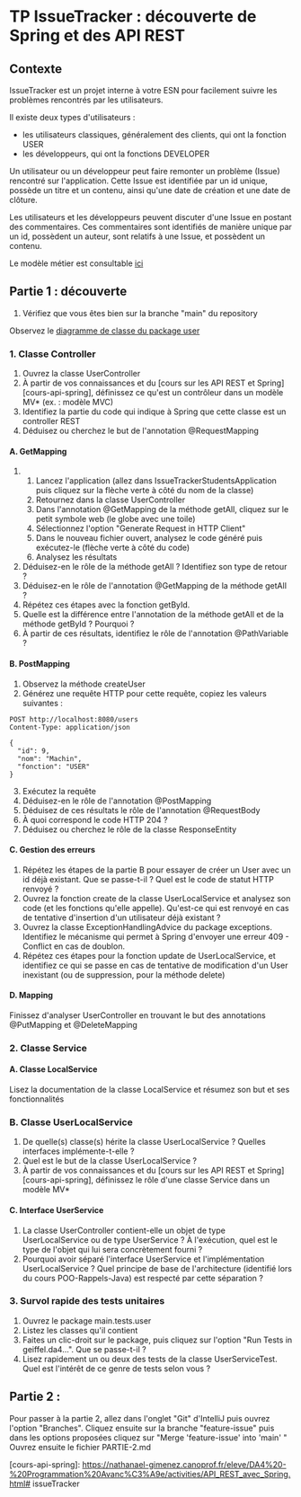 # TP IssueTracker : découverte de Spring et des API REST

## Contexte
IssueTracker est un projet interne à votre ESN pour facilement suivre les problèmes rencontrés par les utilisateurs.

Il existe deux types d'utilisateurs :
-  les utilisateurs classiques, généralement des clients, qui ont la fonction USER
-  les développeurs, qui ont la fonctions DEVELOPER

Un utilisateur ou un développeur peut faire remonter un problème (Issue) rencontré sur l'application. Cette Issue est 
identifiée par un id unique, possède un titre et un contenu, ainsi qu'une date de création et une date de clôture.

Les utilisateurs et les développeurs peuvent discuter d'une Issue en postant des commentaires. Ces commentaires sont 
identifiés de manière unique par un id, possèdent un auteur, sont relatifs à une Issue, et possèdent un contenu.

Le modèle métier est consultable [ici][metier-uml]

## Partie 1 : découverte

1. Vérifiez que vous êtes bien sur la branche "main" du repository

Observez le [diagramme de classe du package user][package-user-uml]

### 1. Classe Controller
1. Ouvrez la classe UserController
2. À partir de vos connaissances et du [cours sur les API REST et Spring][cours-api-spring], définissez ce qu'est un 
contrôleur dans un modèle MV* (ex. : modèle MVC)
3. Identifiez la partie du code qui indique à Spring que cette classe est un controller REST
4. Déduisez ou cherchez le but de l'annotation @RequestMapping

#### A. GetMapping
1. 1. Lancez l'application (allez dans IssueTrackerStudentsApplication puis cliquez sur la flèche verte à côté du nom 
   de la classe)
   2. Retournez dans la classe UserController
   3. Dans l'annotation @GetMapping de la méthode getAll, cliquez sur le petit symbole web (le globe avec une toile)
   4. Sélectionnez l'option "Generate Request in HTTP Client"
   5. Dans le nouveau fichier ouvert, analysez le code généré puis exécutez-le (flèche verte à côté du code)
   6. Analysez les résultats
2. Déduisez-en le rôle de la méthode getAll ? Identifiez son type de retour ?
3. Déduisez-en le rôle de l'annotation @GetMapping de la méthode getAll ?
4. Répétez ces étapes avec la fonction getById. 
5. Quelle est la différence entre l'annotation de la méthode getAll et de la méthode getById ? Pourquoi ?
6. À partir de ces résultats, identifiez le rôle de l'annotation @PathVariable ?

#### B. PostMapping
1. Observez la méthode createUser
2. Générez une requête HTTP pour cette requête, copiez les valeurs suivantes :
```
POST http://localhost:8080/users
Content-Type: application/json

{
  "id": 9,
  "nom": "Machin",
  "fonction": "USER"
}
```
3. Exécutez la requête
4. Déduisez-en le rôle de l'annotation @PostMapping
5. Déduisez de ces résultats le rôle de l'annotation @RequestBody
6. À quoi correspond le code HTTP 204 ?
7. Déduisez ou cherchez le rôle de la classe ResponseEntity

#### C. Gestion des erreurs
1. Répétez les étapes de la partie B pour essayer de créer un User avec un id déjà existant. Que se passe-t-il ? Quel 
est le code de statut HTTP renvoyé ? 
2. Ouvrez la fonction create de la classe UserLocalService et analysez son code (et les fonctions qu'elle appelle). 
Qu'est-ce qui est renvoyé en cas de tentative d'insertion d'un utilisateur déjà existant ?
3. Ouvrez la classe ExceptionHandlingAdvice du package exceptions. Identifiez le mécanisme qui permet à Spring 
d'envoyer une erreur 409 - Conflict en cas de doublon.
4. Répétez ces étapes pour la fonction update de UserLocalService, et identifiez ce qui se passe en cas de tentative 
de modification d'un User inexistant (ou de suppression, pour la méthode delete)

#### D. <Method>Mapping
Finissez d'analyser UserController en trouvant le but des annotations @PutMapping et @DeleteMapping

### 2. Classe Service

#### A. Classe LocalService
Lisez la documentation de la classe LocalService et résumez son but et ses fonctionnalités

### B. Classe UserLocalService
1. De quelle(s) classe(s) hérite la classe UserLocalService ? Quelles interfaces implémente-t-elle ?
2. Quel est le but de la classe UserLocalService ?
3. À partir de vos connaissances et du [cours sur les API REST et Spring][cours-api-spring], définissez le rôle d'une 
classe Service dans un modèle MV*

#### C. Interface UserService
1. La classe UserController contient-elle un objet de type UserLocalService ou de type UserService ?
À l'exécution, quel est le type de l'objet qui lui sera concrètement fourni ? 
2. Pourquoi avoir séparé l'interface UserService et l'implémentation UserLocalService ? Quel principe de base de 
l'architecture (identifié lors du cours POO-Rappels-Java) est respecté par cette séparation ?

### 3. Survol rapide des tests unitaires
1. Ouvrez le package main.tests.user
2. Listez les classes qu'il contient
3. Faites un clic-droit sur le package, puis cliquez sur l'option "Run Tests in geiffel.da4...". Que se passe-t-il ?
4. Lisez rapidement un ou deux des tests de la classe UserServiceTest. Quel est l'intérêt de ce genre de tests selon 
vous ?

## Partie 2 : 
Pour passer à la partie 2, allez dans l'onglet "Git" d'IntelliJ puis ouvrez l'option "Branches".
Cliquez ensuite sur la branche "feature-issue" puis dans les options proposées cliquez sur "Merge 'feature-issue' into 
'main' "
Ouvrez ensuite le fichier PARTIE-2.md


[metier-uml]: https://drive.google.com/file/d/1hywxcUTtbVRyL7lheg-Xm3hR1cSKWP0F/view?usp=sharing
[package-user-uml]: https://drive.google.com/file/d/1fv3A-LL1bbCEDkctDX-feOvsbhBxbpwX/view?usp=sharing
[cours-api-spring]: https://nathanael-gimenez.canoprof.fr/eleve/DA4%20-%20Programmation%20Avanc%C3%A9e/activities/API_REST_avec_Spring.html# issueTracker
